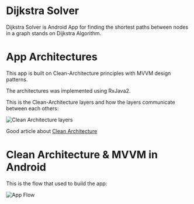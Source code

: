 # Dijkstra Solver
Dijkstra Solver is Android App for finding the shortest paths between nodes in a graph stands on Dijkstra Algorithm.

# App Architectures
This app is built on Clean-Architecture principles with MVVM design patterns.

The architectures was implemented using RxJava2.


This is the Clean-Architecture layers and how the layers communicate between each others:

![Clean Architecture layers](https://blog.cleancoder.com/uncle-bob/images/2012-08-13-the-clean-architecture/CleanArchitecture.jpg)


Good article about [Clean Architecture](https://blog.cleancoder.com/uncle-bob/2012/08/13/the-clean-architecture.html)

# Clean Architecture & MVVM in Android

This is the flow that used to build the app:

![App Flow](https://miro.medium.com/max/875/1*scRS80AjzsGiAN3szmaoZw.png)

